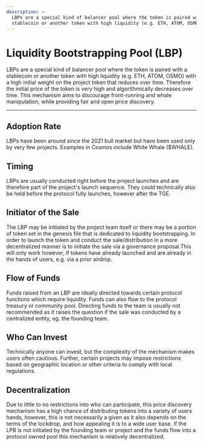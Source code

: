 ```yaml
---
description: >-
  LBPs are a special kind of balancer pool where the token is paired with a
  stablecoin or another token with high liquidity (e.g. ETH, ATOM, OSMO)
---
```


# Liquidity Bootstrapping Pool (LBP)

LBPs are a special kind of balancer pool where the token is paired with a stablecoin or another token with high liquidity (e.g. ETH, ATOM, OSMO) with a high initial weight on the project token that reduces over time. Therefore the initial price of the token is very high and algorithmically decreases over time. This mechanism aims to discourage front-running and whale manipulation, while providing fair and open price discovery.

---

## Adoption Rate

LBPs have been around since the 2021 bull market but have been used only by very few projects. Examples in Cosmos include White Whale ($WHALE).

## **Timing**

LBPs are usually conducted right before the project launches and are therefore part of the project's launch sequence. They could technically also be held before the protocol fully launches, however after the TGE.

## **Initiator of the Sale**

The LBP may be initiated by the project team itself or there may be a portion of token set in the genesis file that is dedicated to liquidity bootstrapping. In order to launch the token and conduct the sale/distribution in a more decentralized manner is to initiate the sale via a governance proposal.This will only work however, if tokens have already launched and are already in the hands of users, e.g. via a prior airdrop.

## **Flow of Funds**

Funds raised from an LBP are ideally directed towards certain protocol functions which require liquidity. Funds can also flow to the protocol treasury or community pool. Directing funds to the team is usually not recommended as it raises the question if the sale was conducted by a centralized entity, eg. the founding team.

## **Who Can Invest**

Technically anyone can invest, but the complexity of the mechanism makes users often cautious. Further, certain projects may impose restrictions based on geographic location or other criteria to comply with local regulations.

## **Decentralization**

Due to little to no restrictions into who can participate, this price discovery mechanism has a high chance of distributing tokens into a variety of users hands, however, this is not necessarily a given as it also depends on the terms of the lockdrop, and how appealing it is to a wide user base. If the LPB is not initiated by the founding team or project and the funds flow into a protocol owned pool this mechanism is relatively decentralized.
